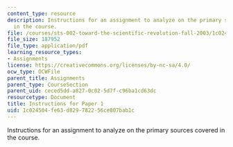 ```yaml
---
content_type: resource
description: Instructions for an assignment to analyze on the primary sources covered
  in the course.
file: /courses/sts-002-toward-the-scientific-revolution-fall-2003/1c024504fe63d829782256ce807bab1c_assignments.pdf
file_size: 187952
file_type: application/pdf
learning_resource_types:
- Assignments
license: https://creativecommons.org/licenses/by-nc-sa/4.0/
ocw_type: OCWFile
parent_title: Assignments
parent_type: CourseSection
parent_uid: ceced5dd-a827-0c02-5d7f-c96ba1cd63dc
resourcetype: Document
title: Instructions for Paper 1
uid: 1c024504-fe63-d829-7822-56ce807bab1c
---
```

Instructions for an assignment to analyze on the primary sources covered in the course.